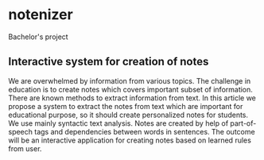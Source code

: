 # notenizer
Bachelor's project

## Interactive system for creation of notes
We are overwhelmed by information from various topics. The challenge
in education is to create notes which covers important subset of information.
There are known methods to extract information from text. In this
article we propose a system to extract the notes from text which are important
for educational purpose, so it should create personalized notes for students. We
use mainly syntactic text analysis. Notes are created by help of part-of-speech
tags and dependencies between words in sentences. The outcome will be an
interactive application for creating notes based on learned rules from user.
